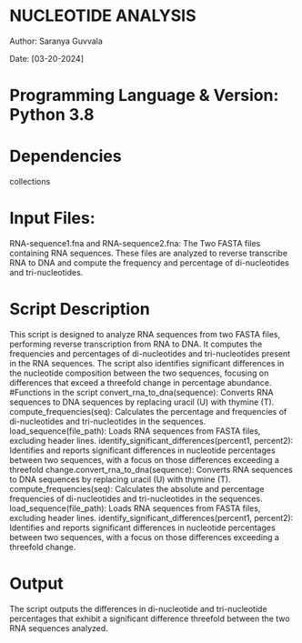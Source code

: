 # NUCLEOTIDE ANALYSIS

Author: Saranya Guvvala

Date: [03-20-2024]

# Programming Language & Version: Python 3.8

# Dependencies
collections

# Input Files:
RNA-sequence1.fna and RNA-sequence2.fna: The Two FASTA files containing RNA sequences. These files are analyzed to reverse transcribe RNA to DNA and compute the frequency and percentage of di-nucleotides and tri-nucleotides.

# Script Description
This script is designed to analyze RNA sequences from two FASTA files, performing reverse transcription from RNA to DNA. It computes the frequencies and percentages of di-nucleotides and tri-nucleotides present in the RNA sequences. The script also identifies significant differences in the nucleotide composition between the two sequences, focusing on differences that exceed a threefold change in percentage abundance.
#Functions in the script
convert_rna_to_dna(sequence): Converts RNA sequences to DNA sequences by replacing uracil (U) with thymine (T).
compute_frequencies(seq): Calculates the percentage and frequencies of di-nucleotides and tri-nucleotides in the sequences.
load_sequence(file_path): Loads RNA sequences from FASTA files, excluding header lines.
identify_significant_differences(percent1, percent2): Identifies and reports significant differences in nucleotide percentages between two sequences, with a focus on those differences exceeding a threefold change.convert_rna_to_dna(sequence): Converts RNA sequences to DNA sequences by replacing uracil (U) with thymine (T).
compute_frequencies(seq): Calculates the absolute and percentage frequencies of di-nucleotides and tri-nucleotides in the sequences.
load_sequence(file_path): Loads RNA sequences from FASTA files, excluding header lines.
identify_significant_differences(percent1, percent2): Identifies and reports significant differences in nucleotide percentages between two sequences, with a focus on those differences exceeding a threefold change.

# Output
The script outputs the differences in di-nucleotide and tri-nucleotide percentages that exhibit a significant difference threefold between the two RNA sequences analyzed.
